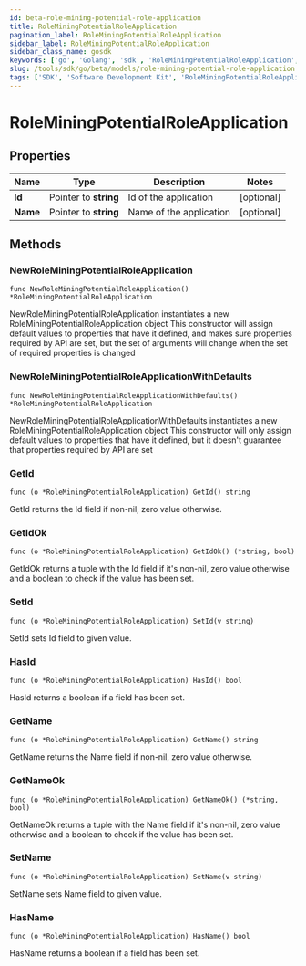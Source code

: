 ```yaml
---
id: beta-role-mining-potential-role-application
title: RoleMiningPotentialRoleApplication
pagination_label: RoleMiningPotentialRoleApplication
sidebar_label: RoleMiningPotentialRoleApplication
sidebar_class_name: gosdk
keywords: ['go', 'Golang', 'sdk', 'RoleMiningPotentialRoleApplication', 'BetaRoleMiningPotentialRoleApplication'] 
slug: /tools/sdk/go/beta/models/role-mining-potential-role-application
tags: ['SDK', 'Software Development Kit', 'RoleMiningPotentialRoleApplication', 'BetaRoleMiningPotentialRoleApplication']
---
```


# RoleMiningPotentialRoleApplication

## Properties

Name | Type | Description | Notes
------------ | ------------- | ------------- | -------------
**Id** | Pointer to **string** | Id of the application | [optional] 
**Name** | Pointer to **string** | Name of the application | [optional] 

## Methods

### NewRoleMiningPotentialRoleApplication

`func NewRoleMiningPotentialRoleApplication() *RoleMiningPotentialRoleApplication`

NewRoleMiningPotentialRoleApplication instantiates a new RoleMiningPotentialRoleApplication object
This constructor will assign default values to properties that have it defined,
and makes sure properties required by API are set, but the set of arguments
will change when the set of required properties is changed

### NewRoleMiningPotentialRoleApplicationWithDefaults

`func NewRoleMiningPotentialRoleApplicationWithDefaults() *RoleMiningPotentialRoleApplication`

NewRoleMiningPotentialRoleApplicationWithDefaults instantiates a new RoleMiningPotentialRoleApplication object
This constructor will only assign default values to properties that have it defined,
but it doesn't guarantee that properties required by API are set

### GetId

`func (o *RoleMiningPotentialRoleApplication) GetId() string`

GetId returns the Id field if non-nil, zero value otherwise.

### GetIdOk

`func (o *RoleMiningPotentialRoleApplication) GetIdOk() (*string, bool)`

GetIdOk returns a tuple with the Id field if it's non-nil, zero value otherwise
and a boolean to check if the value has been set.

### SetId

`func (o *RoleMiningPotentialRoleApplication) SetId(v string)`

SetId sets Id field to given value.

### HasId

`func (o *RoleMiningPotentialRoleApplication) HasId() bool`

HasId returns a boolean if a field has been set.

### GetName

`func (o *RoleMiningPotentialRoleApplication) GetName() string`

GetName returns the Name field if non-nil, zero value otherwise.

### GetNameOk

`func (o *RoleMiningPotentialRoleApplication) GetNameOk() (*string, bool)`

GetNameOk returns a tuple with the Name field if it's non-nil, zero value otherwise
and a boolean to check if the value has been set.

### SetName

`func (o *RoleMiningPotentialRoleApplication) SetName(v string)`

SetName sets Name field to given value.

### HasName

`func (o *RoleMiningPotentialRoleApplication) HasName() bool`

HasName returns a boolean if a field has been set.


